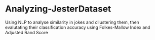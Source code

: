 # Analyzing-JesterDataset

Using NLP to analyse similarity in jokes and cllustering them, then evalutating their classification accuracy using Folkes-Mallow Index and Adjusted Rand Score
